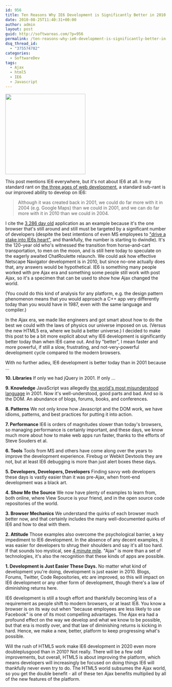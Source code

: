 ```yaml
---
id: 956
title: Ten Reasons Why IE6 Development is Significantly Better in 2010 than 2001 (But Still Painful)
date: 2010-08-25T11:40:31+00:00
author: admin
layout: post
guid: http://softwareas.com/?p=956
permalink: /ten-reasons-why-ie6-development-is-significantly-better-in-2010-than-2001-but-still-painful/
dsq_thread_id:
  - "375574782"
categories:
  - SoftwareDev
tags:
  - Ajax
  - html5
  - IE6
  - Javascript
---
```

<a href="http://ie6isolderthanyourgrandpa.com"><img src="http://farm5.static.flickr.com/4115/4926371730_a47d5e97c6.jpg" width="250" /></a>

This post mentions IE6 everywhere, but it's not about IE6 at all. In my standard rant on <a href="http://softwareas.com/joining-google">the three ages of web development</a>, a standard sub-rant is our improved ability to develop on IE6:

<blockquote>
Although it was created back in 2001, we could do far more with it in 2004 (e.g. Google Maps) than we could in 2001, and we can do far more with it in 2010 than we could in 2004.
</blockquote>

I cite the <a href="http://ie6isolderthanyourgrandpa.com/">3,286 day old</a> application as an example because it's the one browser that's still around and still must be targeted by a significant number of developers (despite the best intentions of even MS employees to <a href="http://twitter.com/reybango/status/20401971054">"drive a stake into IE6s heart"</a>, and thankfully, the number is starting to dwindle). It's the 120-year old who's witnessed the transition from horse-and-cart transportation, to men on the moon, and is still here today to speculate on the eagerly awaited ChatRoulette relaunch. We could ask how effective Netscape Navigator development is in 2010, but since no-one actually does that, any answers would be hypothetical. IE6 is something many people worked with pre Ajax era and something some people still work with post Ajax, so it's a specimen that can be used to show how Ajax changed the world.

(You could do this kind of analysis for any platform, e.g. the design pattern phenomenon means that you would approach a C++ app very differently today than you would have in 1987, even with the same language and compiler.)

In the Ajax era, we made like engineers and got smart about how to do the best we could with the laws of physics our universe imposed on us.  (Versus the new HTML5 era, where we build a better universe.) I decided to make this post to be a bit more explicit about why IE6 development is significantly better today than when IE6 came out. And by "better", I mean faster and more powerful, if still a slow, frustrating, and not-very-powerful development cycle compared to the modern browsers.

With no further adieu, IE6 development is better today than in 2001 because ...

<strong>10. Libraries</strong> If only we had jQuery in 2001. If only ...

<strong>9. Knowledge</strong> JavaScript was allegedly <a href="http://www.crockford.com/javascript/javascript.html">the world's most misunderstood language</a> in 2001. Now it's well-understood, good parts and bad. And so is the DOM. An abundance of blogs, forums, books, and conferences.

<strong>8. Patterns</strong> We not only know how Javascript and the DOM work, we have idioms, patterns, and best practices for putting it into action.

<strong>7. Performance</strong> IE6 is orders of magnitudes slower than today's browsers, so managing performance is certainly important, and these days, we know much more about how to make web apps run faster, thanks to the efforts of Steve Souders et al.

<strong>6. Tools</strong> Tools from MS and others have come along over the years to improve the development experience. Firebug or Webkit Devtools they are not, but at least IE6 debugging is more than just alert boxes these days.

<strong>5. Developers, Developers, Developers</strong> Finding savvy web developers these days is vastly easier than it was pre-Ajax, when front-end development was a black art.

<strong>4. Show Me the Source</strong> We now have plenty of examples to learn from, both online, where View Source is your friend, and in the open source code repositories of the world.

<strong>3. Browser Mechanics</strong> We understand the quirks of each browser much better now, and that certainly includes the many well-documented quirks of IE6 and how to deal with them.

<strong>2. Attitude</strong> Those examples also overcome the psychological barrier, a key impediment to IE6 development. In the absence of any decent examples, it was easier for developers to shrug their shoulders and say it's all too hard. If that sounds too mystical, see <a href="http://www.sptimes.com/News/121799/Sports/Bannister_stuns_world.shtml">4 minute mile</a>. "Ajax" is more than a set of technologies, it's also the recognition that these kinds of apps are possible.

<strong>1. Development is Just Easier These Days.</strong> No matter what kind of development you're doing, development is just easier in 2010. Blogs, Forums, Twitter, Code Repositories, etc are improved, so this will impact on IE6 development or any other form of development, though there's a law of diminishing returns here.

IE6 development is still a tough effort and thankfully becoming less of a requirement as people shift to modern browsers, or at least IE8. You know a browser is on its way out when "because employees are less likely to use Facebook" is one of its most compelling advantages. The Ajax era had a profound effect on the way we develop and what we know to be possible, but that era is mostly over, and that law of diminishing returns is kicking in hard. Hence, we make a new, better, platform to keep progressing what's possible.

Will the rush of HTML5 work make IE6 development in 2020 even more doubleplusgood than in 2010? Not really. There will be a few odd improvements, but overall, HTML5 is about improving the platform, which means developers will increasingly be focused on doing things IE6 will thankfully never even try to do. The HTML5 world subsumes the Ajax world, so you get the double benefit - all of these ten Ajax benefits multiplied by all of the new features of the platform.